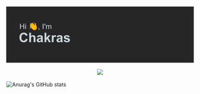 ![Screenshot](header.png)

<p align="center">
  <a href="">
    <img src="https://skillicons.dev/icons?i=ruby,rails,nodejs,py,nextjs,tailwind,mongodb,postgres,heroku" />
  </a>
</p>

![Anurag's GitHub stats](https://github-readme-stats.vercel.app/api?username=chakraskun&count_private=true)

